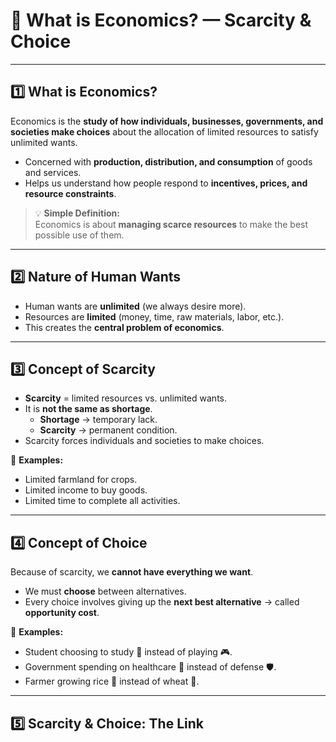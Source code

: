 # 📘 What is Economics? — Scarcity & Choice

---

## 1️⃣ What is Economics?  
Economics is the **study of how individuals, businesses, governments, and societies make choices** about the allocation of limited resources to satisfy unlimited wants.  

- Concerned with **production, distribution, and consumption** of goods and services.  
- Helps us understand how people respond to **incentives, prices, and resource constraints**.  

> 💡 **Simple Definition:**  
> Economics is about **managing scarce resources** to make the best possible use of them.  

---

## 2️⃣ Nature of Human Wants  
- Human wants are **unlimited** (we always desire more).  
- Resources are **limited** (money, time, raw materials, labor, etc.).  
- This creates the **central problem of economics**.

---

## 3️⃣ Concept of Scarcity  
- **Scarcity** = limited resources vs. unlimited wants.  
- It is **not the same as shortage**.  
  - **Shortage** → temporary lack.  
  - **Scarcity** → permanent condition.  
- Scarcity forces individuals and societies to make choices.  

🔹 **Examples:**  
- Limited farmland for crops.  
- Limited income to buy goods.  
- Limited time to complete all activities.

---

## 4️⃣ Concept of Choice  
Because of scarcity, we **cannot have everything we want**.  
- We must **choose** between alternatives.  
- Every choice involves giving up the **next best alternative** → called **opportunity cost**.  

🔹 **Examples:**  
- Student choosing to study 📖 instead of playing 🎮.  
- Government spending on healthcare 🏥 instead of defense 🛡️.  
- Farmer growing rice 🌾 instead of wheat 🌿.  

---

## 5️⃣ Scarcity & Choice: The Link  

